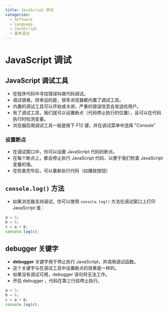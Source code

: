 ```yaml
---
title: JavaScript 调试
categories:
  - Software
  - Language
  - JavaScript
  - 基本语法
---
```

# JavaScript 调试

## JavaScript 调试工具

- 在程序代码中寻找错误叫做代码调试。
- 调试很难，但幸运的是，很多浏览器都内置了调试工具。
- 内置的调试工具可以开始或关闭，严重的错误信息会发送给用户。
- 有了调试工具，我们就可以设置断点（代码停止执行的位置），且可以在代码执行时检测变量。
- 浏览器启用调试工具一般是按下 F12 键，并在调试菜单中选择 "Console"

### 设置断点

- 在调试窗口中，你可以设置 JavaScript 代码的断点。
- 在每个断点上，都会停止执行 JavaScript 代码，以便于我们检查 JavaScript 变量的值。
- 在检查完毕后，可以重新执行代码（如播放按钮）

## `console.log()` 方法

- 如果浏览器支持调试，你可以使用 `console.log()` 方法在调试窗口上打印 JavaScript 值：

```js
a = 5;
b = 6;
c = a + b;
console.log(c);
```

## debugger 关键字

- **debugger** 关键字用于停止执行 JavaScript，并调用调试函数。
- 这个关键字与在调试工具中设置断点的效果是一样的。
- 如果没有调试可用，debugger 语句将无法工作。
- 开启 debugger ，代码在第三行前停止执行。

```js
a = 5;
b = 6;
c = a + b;
console.log(c);
```
